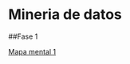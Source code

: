 # Mineria de datos

##Fase 1

[Mapa mental 1](https://github.com/ReneSRuiz/Mineria_de_datos/blob/main/MapaMental_1_1941452.pdf)
